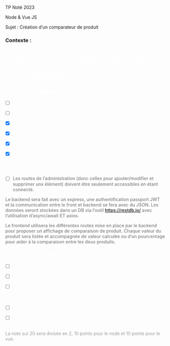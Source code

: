 TP Noté 2023

Node & Vue JS 

Sujet : Création d’un comparateur de produit
<h3>
Contexte : 
</h3>
<span style="color:white;font-weight : 400;font-size : 12 px">
L’idée est de construire un comparateur de produits, pour cela, il faudra : 
Un espace authentifié dans lequel l’administrateur peut ajouter des produits avec des caractéristiques (ce qu’il vous plait : jeux vidéos, joueurs NBA, …)
Un espace non authentifié dans lequel on retrouve : 
une liste de produits, avec de la pagination 
choisir deux produits et d’avoir une vue spécifique qui permet de faire la comparaison
<h3>
Pour la partie backend : 
</h3>

<div>

- [ ] Une route POST pour l’inscription

- [ ] Une route POST pour la connection

- [x] Une route GET pour la récupération d’un élément

- [x] Une route GET pour le listing des produits

- [x] Une même route POST pour l’ajout ET la modification d’un élément

- [x] Une route DELETE pour la suppression d’un élément
</div>
<h3>
Spécifications
</h3>
<span style="color:grey;font-weight : 500;font-size : 10 px">

- [ ] Les routes de l’administration (donc celles pour ajouter/modifier et supprimer unx élément) doivent être seulement accessibles en étant connecté.

Le backend sera fait avec un express, une authentification passport JWT et la communication entre le front et backend se fera avec du JSON.
Les données seront stockées dans un DB via l’outil https://restdb.io/ avec l’utilisation d’async/await ET axios.


Le frontend utilisera les différentes routes mise en place par le backend pour proposer un affichage de comparaison de produit. Chaque valeur du produit sera listée et accompagnée de valeur calculée ou d’un pourcentage pour aider à la comparaison entre les deux produits.
</span>

<span style="color:white;font-weight : 350;font-size : 12 px">
<h3>
Pour la partie frontend :
</h3>

- [ ] Une route proposant un formulaire d’inscription

- [ ] Une route permettant de se connecter

- [ ] Une route pour le listing des produits (permettant également de sélectionner deux produits ou d’en éditer un si la personne est connectée)

- [ ] Une route pour accéder à la comparaison des deux produits

- [ ] Une route “connectée” proposant un formulaire d’ajout ou de modification.

<span style="color:grey;font-weight : 300;font-size : 10 px">
La note sur 20 sera divisée en 2, 10 points pour le node et 10 points pour le vue.
